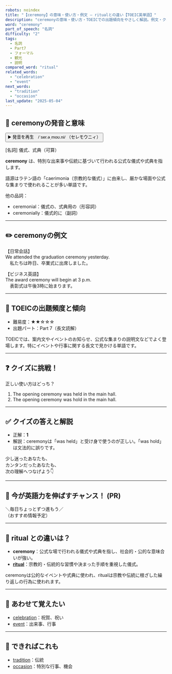 ```yaml
---
robots: noindex
title: "【ceremony】の意味・使い方・例文 ― ritualとの違い【TOEIC英単語】"
description: "ceremonyの意味・使い方・TOEICでの出題傾向をやさしく解説。例文・クイズ付きでritualとの違いもわかりやすく学べます。"
word: "ceremony"
part_of_speech: "名詞"
difficulty: "2"
tags:
  - 名詞
  - Part7
  - フォーマル
  - 観光
  - 説明
compared_word: "ritual"
related_words:
  - "celebration"
  - "event"
next_words:
  - "tradition"
  - "occasion"
last_update: "2025-05-04"
---
```


## 🔰 ceremonyの発音と意味

<button class="play-audio" onclick="playTTS('ceremony')">
  <span class="play-audio-main">
    ▶️ 発音を再生　/ˈser.əˌmoʊ.ni/
  </span>
  <span class="play-audio-sub">
    （セレモウニィ）
  </span>
</button>

[名詞] 儀式、式典（可算）

**ceremony** は、特別な出来事や伝統に基づいて行われる公式な儀式や式典を指します。

語源はラテン語の「caerimonia（宗教的な儀式）」に由来し、厳かな場面や公式な集まりで使われることが多い単語です。

他の品詞：  
- ceremonial：儀式の、式典用の（形容詞）
- ceremonially：儀式的に（副詞）

---

## ✏️ ceremonyの例文

【日常会話】  
We attended the graduation ceremony yesterday.  
　私たちは昨日、卒業式に出席しました。

【ビジネス英語】  
The award ceremony will begin at 3 p.m.  
　表彰式は午後3時に始まります。

---

## 🎯 TOEICの出題頻度と傾向

- 難易度：★★☆☆☆
- 出題パート：Part 7（長文読解）

TOEICでは、案内文やイベントのお知らせ、公式な集まりの説明文などでよく登場します。特にイベントや行事に関する長文で見かける単語です。

---

## ❓ クイズに挑戦！

正しい使い方はどっち？

1. The opening ceremony was held in the main hall.  
2. The opening ceremony was hold in the main hall.

---

## ✅ クイズの答えと解説

- 正解：**1**
- 解説：ceremonyは「was held」と受け身で使うのが正しい。「was hold」は文法的に誤りです。

少し迷ったあなたも、  
カンタンだったあなたも、  
次の理解へつなげよう👇️

---

## 🚀 今が英語力を伸ばすチャンス！ (PR)

<div class="info-center">
＼毎日ちょっとずつ進もう／<br>  
（おすすめ情報予定）
</div>

---

## 🤔  ritual との違いは？

- **ceremony**：公式な場で行われる儀式や式典を指し、社会的・公的な意味合いが強い。
- **[ritual](/word/ritual/)**：宗教的・伝統的な習慣や決まった手順を重視した儀式。

ceremonyは公的なイベントや式典に使われ、ritualは宗教や伝統に根ざした繰り返しの行為に使われます。

---

## 🧩 あわせて覚えたい

- [celebration](/word/celebration/)：祝賀、祝い
- [event](/word/event/)：出来事、行事

---

## 📖 できればこれも

- [tradition](/word/tradition/)：伝統
- [occasion](/word/occasion/)：特別な行事、機会

<!-- cvid: aid34_bid11 -->
